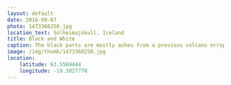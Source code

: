 ```yaml
---
layout: default
date: 2016-09-07
photo: 1473368250.jpg
location_text: Sólheimajökull, Iceland
title: Black and White
caption: The black parts are mostly ashes from a previous volcano erruption few hundred years ago.
image: /img/thumb/1473368250.jpg
location:
    latitude: 63.5569444
    longitude: -19.3027778
---
```

